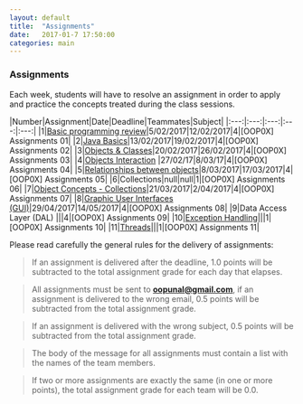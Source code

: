 ```yaml
---
layout: default
title:  "Assignments"
date:   2017-01-7 17:50:00
categories: main
---
```


### Assignments 

Each week, students will have to resolve an assignment in order to apply and practice the concepts treated during the class sessions. 

|Number|Assignment|Date|Deadline|Teammates|Subject|
|:---:|:---:|:---:|:---:|:---:|
|1|[Basic programming review](https://drive.google.com/file/d/0B6uYBzkBeRiaSWdrdk1ueHo0WlE/view?usp=sharing)|5/02/2017|12/02/2017|4|[OOP0X] Assignments 01|
|2|[Java Basics](https://drive.google.com/file/d/0B6uYBzkBeRiaSmdkbngxdUp0dGM/view?usp=sharing)|13/02/2017|19/02/2017|4|[OOP0X] Assignments 02|
|3|[Objects & Classes](https://drive.google.com/file/d/0B6uYBzkBeRiaODNjajNrSVdXdkk/view?usp=sharing)|20/02/2017|26/02/2017|4|[OOP0X] Assignments 03|
|4|[Objects Interaction](https://drive.google.com/file/d/0B6uYBzkBeRiaRnNGSEFkVXZPLTA/view?usp=sharing) |27/02/17|8/03/17|4|[OOP0X] Assignments 04|
|5|[Relationships between objects](https://drive.google.com/open?id=0B6uYBzkBeRiaWE1Hd3NKdnlFc3c)|8/03/2017|17/03/2017|4|[OOP0X] Assignments 05|
|6|Collections|null|null|1|[OOP0X] Assignments 06|
|7|[Object Concepts - Collections](https://drive.google.com/open?id=0B6uYBzkBeRiaVUUyaVJyVW1Ha2M)|21/03/2017|2/04/2017|4|[OOP0X] Assignments 07|
|8|[Graphic User Interfaces (GUI)](https://drive.google.com/open?id=0B6uYBzkBeRiaNkp3LVJXSmFNSW8)|29/04/2017|14/05/2017|4|[OOP0X] Assignments 08|
|9|Data Access Layer (DAL) |||4|[OOP0X] Assignments 09|
|10|[Exception Handling](https://drive.google.com/open?id=0B6uYBzkBeRiaU2I1Y0ZuNURteDg)|||1|[OOP0X] Assignments 10|
|11|[Threads](https://sites.google.com/site/oopunal20162/09A_Threads.pdf?attredirects=0&d=1)|||1|[OOP0X] Assignments 11|

Please read carefully the general rules for the delivery of assignments:

> If an assignment is delivered after the deadline, 1.0 points will be subtracted to the total assignment grade for each day that elapses. 

> All assignments must be sent to **oopunal@gmail.com**, if an assignment is delivered to the wrong email, 0.5 points will be subtracted from the total assignment grade.

> If an assignment is delivered with the wrong subject, 0.5 points will be subtracted from the total assignment grade.

> The body of the message for all assignments must contain a list with the names of the team members. 

> If two or more assignments are exactly the same (in one or more points), the total assignment grade for each team will be 0.0. 
